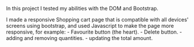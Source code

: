 In this project I tested my abilities with the DOM and Bootstrap.

I made a responsive Shopping cart page that is compatible with all devices' screens using bootstrap, and used 
Javascript to make the page more responsive, for example:
	- Favourite button (the heart).
	- Delete button.
	- adding and removing quantities.
	- updating the total amount.